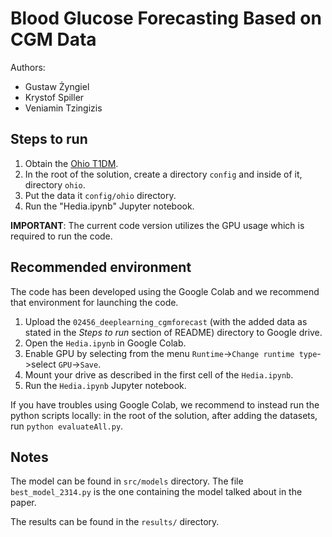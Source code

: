 # Blood Glucose Forecasting Based on CGM Data

Authors:

- Gustaw Żyngiel
- Krystof Spiller
- Veniamin Tzingizis 

## Steps to run

1. Obtain the [Ohio T1DM](http://smarthealth.cs.ohio.edu/OhioT1DM-dataset.html).
2. In the root of the solution, create a directory `config` and inside of it, directory `ohio`.
3. Put the data it `config/ohio` directory.
4. Run the "Hedia.ipynb" Jupyter notebook.

**IMPORTANT**: The current code version utilizes the GPU usage which is required to run the code.

## Recommended environment

The code has been developed using the Google Colab and we recommend that environment for launching the code.

1. Upload the `02456_deeplearning_cgmforecast` (with the added data as stated in the *Steps to run* section of README) directory to Google drive.
2. Open the `Hedia.ipynb` in Google Colab.
3. Enable GPU by selecting from the menu `Runtime`->`Change runtime type`->select `GPU`->`Save`.
4. Mount your drive as described in the first cell of the `Hedia.ipynb`.
5. Run the `Hedia.ipynb` Jupyter notebook.

If you have troubles using Google Colab, we recommend to instead run the python scripts locally: in the root of the solution, after adding the datasets, run `python evaluateAll.py`.

## Notes

The model can be found in `src/models` directory. The file `best_model_2314.py` is the one containing the model talked about in the paper.

The results can be found in the `results/` directory.
